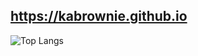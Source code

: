 
 ## https://kabrownie.github.io

 ![Top Langs](https://github-readme-stats.vercel.app/api/top-langs/?username=kabrownie&layout=compact)
